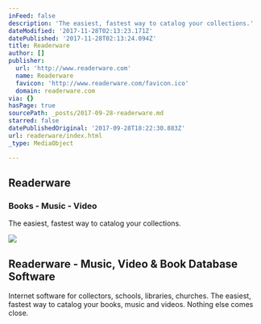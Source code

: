 ```yaml
---
inFeed: false
description: 'The easiest, fastest way to catalog your collections.'
dateModified: '2017-11-28T02:13:23.171Z'
datePublished: '2017-11-28T02:13:24.094Z'
title: Readerware
author: []
publisher:
  url: 'http://www.readerware.com'
  name: Readerware
  favicon: 'http://www.readerware.com/favicon.ico'
  domain: readerware.com
via: {}
hasPage: true
sourcePath: _posts/2017-09-28-readerware.md
starred: false
datePublishedOriginal: '2017-09-28T18:22:30.883Z'
url: readerware/index.html
_type: MediaObject

---
```

## Readerware

### Books - Music - Video

The easiest, fastest way to catalog your collections.

<article style=""><img src="https://imgflo.herokuapp.com/graph/2b2431f8e7ba7b0/079858ccfb4851879cc76ce7493e4b46/noop.png?input=http%3A%2F%2Fwww.readerware.com%2Fimages%2Fslide-video.png" /><h1>Readerware - Music, Video &amp; Book Database Software</h1><p>Internet software for collectors, schools, libraries, churches. The easiest, fastest way to catalog your books, music and videos. Nothing else comes close.</p></article>